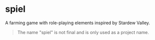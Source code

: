 # spiel
A farming game with role-playing elements inspired by Stardew Valley.

> The name "spiel" is not final and is only used as a project name.
